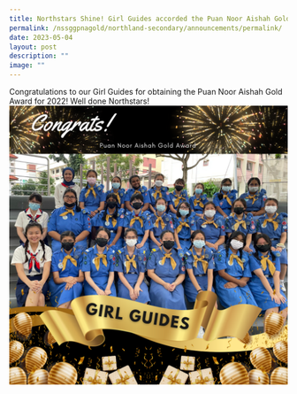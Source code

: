 ```yaml
---
title: Northstars Shine! Girl Guides accorded the Puan Noor Aishah Gold Award!
permalink: /nssggpnagold/northland-secondary/announcements/permalink/
date: 2023-05-04
layout: post
description: ""
image: ""
---
```

Congratulations to our Girl Guides for obtaining the Puan Noor Aishah Gold Award for 2022! Well done Northstars! 
![](/images/white%20background%20congratulations%20%20.png)

